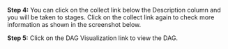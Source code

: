 **Step 4:** You can click on the collect link below the Description column and you will be taken to stages. Click on the collect link again to check more information as shown in the screenshot below.


**Step 5:** Click on the DAG Visualization link to view the DAG.
